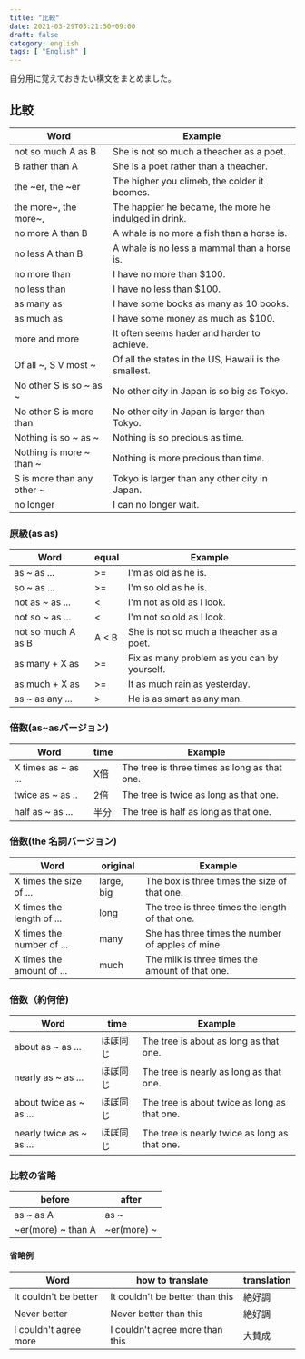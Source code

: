 ```yaml
---
title: "比較"
date: 2021-03-29T03:21:50+09:00
draft: false
category: english
tags: [ "English" ]
---
```


自分用に覚えておきたい構文をまとめました。

<!--more-->

## 比較

| Word                       | Example                                               |
| -------------------------- | ----------------------------------------------------- |
| not so much A as B         | She is not so much a theacher as a poet.              |
| B rather than A            | She is a poet rather than a theacher.                 |
| the ~er, the ~er           | The higher you climeb, the colder it beomes.          |
| the more~, the more~,      | The happier he became, the more he indulged in drink. |
| no more A than B           | A whale is no more a fish than a horse is.            |
| no less A than B           | A whale is no less a mammal than a horse is.          |
| no more than               | I have no more than $100.                             |
| no less than               | I have no less than $100.                             |
| as many as                 | I have some books as many as 10 books.                |
| as much as                 | I have some money as much as $100.                    |
| more and more              | It often seems hader and harder to achieve.           |
| Of all ~, S V most ~       | Of all the states in the US, Hawaii is the smallest.  |
| No other S is so ~ as ~    | No other city in Japan is so big as Tokyo.            |
| No other S is more than    | No other city in Japan is larger than Tokyo.          |
| Nothing is so ~ as ~       | Nothing is so precious as time.                       |
| Nothing is more ~ than ~   | Nothing is more precious than time.                   |
| S is more than any other ~ | Tokyo is larger than any other city in Japan.         |
| no longer                  | I can no longer wait.                                 |

### 原級(as as)
| Word               | equal | Example                                     |
| ------------------ | ----- | ------------------------------------------- |
| as ~ as ...        | >=    | I'm as old as he is.                        |
| so ~ as ...        | >=    | I'm so old as he is.                        |
| not as ~ as ...    | <     | I'm not as old as I look.                   |
| not so ~ as ...    | <     | I'm not so old as I look.                   |
| not so much A as B | A < B | She is not so much a theacher as a poet.    |
| as many + X as     | >=    | Fix as many problem as you can by yourself. |
| as much + X as     | >=    | It as much rain as yesterday.               |
| as ~ as any ...    | >     | He is as smart as any man.                  |

### 倍数(as~asバージョン)
| Word                | time | Example                                      |
| ------------------- | ---- | -------------------------------------------- |
| X times as ~ as ... | X倍   | The tree is three times as long as that one. |
| twice as ~ as ..    | 2倍   | The tree is twice as long as that one.       |
| half as ~ as ...    | 半分   | The tree is half as long as that one.        |

### 倍数(the 名詞バージョン)
| Word                      | original   | Example                                           |
| ------------------------- | ---------- | ------------------------------------------------- |
| X times the size of ...   | large, big | The box is three times the size of that one.      |
| X times the length of ... | long       | The tree is three times the length of that one.   |
| X times the number of ... | many       | She has three times the number of apples of mine. |
| X times the amount of ... | much       | The milk is three times the amount of that one.   |

### 倍数（約何倍)
| Word                     | time | Example                                       |
| ------------------------ | ---- | --------------------------------------------- |
| about as ~ as ...        | ほぼ同じ | The tree is about as long as that one.        |
| nearly as ~ as ...       | ほぼ同じ | The tree is nearly as long as that one.       |
| about twice as ~ as ...  | ほぼ同じ | The tree is about twice as long as that one.  |
| nearly twice as ~ as ... | ほぼ同じ | The tree is nearly twice as long as that one. |

### 比較の省略
| before             | after       |
| ------------------ | ----------- |
| as ~ as A          | as ~        |
| ~er(more) ~ than A | ~er(more) ~ |

#### 省略例
| Word                  | how to translate                | translation |
| --------------------- | ------------------------------- | ----------- |
| It couldn't be better | It couldn't be better than this | 絶好調         |
| Never better          | Never better than this          | 絶好調         |
| I couldn't agree more | I couldn't agree more than this | 大賛成         |
